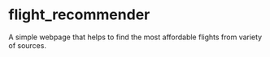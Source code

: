 # flight_recommender
A simple webpage that helps to find the most affordable flights from variety of sources.
